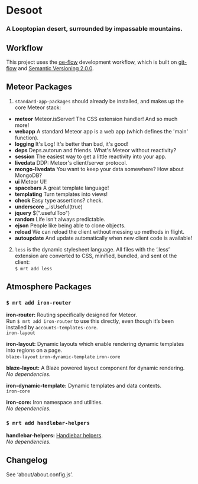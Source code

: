 Desoot
======

### A Looptopian desert, surrounded by impassable mountains.




Workflow
--------

This project uses the [oe-flow](https://github.com/loopdotcoop/oe-flow) development workflow, which 
is built on [git-flow](https://github.com/nvie/gitflow/wiki) and 
[Semantic Versioning 2.0.0](http://semver.org/).




Meteor Packages
---------------

1. `standard-app-packages` should already be installed, and makes up the core Meteor stack:
  - __meteor__          Meteor.isServer! The CSS extension handler! And so much more!
  - __webapp__          A standard Meteor app is a web app (which defines the 'main' function).
  - __logging__         It's Log! It's better than bad, it's good!
  - __deps__            Deps.autorun and friends. What's Meteor without reactivity?
  - __session__         The easiest way to get a little reactivity into your app.
  - __livedata__        DDP: Meteor's client/server protocol.
  - __mongo-livedata__  You want to keep your data somewhere? How about MongoDB?
  - __ui__              Meteor UI!
  - __spacebars__       A great template language!
  - __templating__      Turn templates into views!
  - __check__           Easy type assertions? check.
  - __underscore__      _.isUseful(true)
  - __jquery__          $(".usefulToo")
  - __random__          Life isn't always predictable.
  - __ejson__           People like being able to clone objects.
  - __reload__          We can reload the client without messing up methods in flight.
  - __autoupdate__      And update automatically when new client code is available!

2. `less` is the dynamic stylesheet language. All files with the ‘.less’ extension are converted to 
CSS, minified, bundled, and sent ot the client:  
`$ mrt add less`




Atmosphere Packages
-------------------

### `$ mrt add iron-router`  

__iron-router:__ Routing specifically designed for Meteor.  
Run `$ mrt add iron-router` to use this directly, even though it’s been installed by `accounts-templates-core`.  
`iron-layout`

__iron-layout:__ Dynamic layouts which enable rendering dynamic templates into regions on a page.  
`blaze-layout`
`iron-dynamic-template`
`iron-core`

__blaze-layout:__ A Blaze powered layout component for dynamic rendering.  
_No dependencies._

__iron-dynamic-template:__ Dynamic templates and data contexts.  
`iron-core`

__iron-core:__ Iron namespace and utilities.  
_No dependencies._


### `$ mrt add handlebar-helpers`  

__handlebar-helpers:__ [Handlebar helpers](https://github.com/raix/Meteor-handlebar-helpers).  
_No dependencies._





Changelog
---------

See ‘about/about.config.js’.
